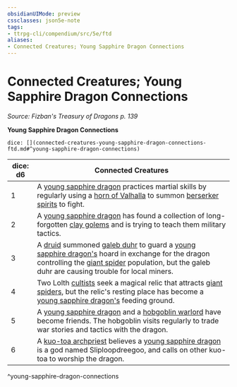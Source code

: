 ```yaml
---
obsidianUIMode: preview
cssclasses: json5e-note
tags:
- ttrpg-cli/compendium/src/5e/ftd
aliases:
- Connected Creatures; Young Sapphire Dragon Connections
---
```

# Connected Creatures; Young Sapphire Dragon Connections
*Source: Fizban's Treasury of Dragons p. 139* 

**Young Sapphire Dragon Connections**

`dice: [](connected-creatures-young-sapphire-dragon-connections-ftd.md#^young-sapphire-dragon-connections)`

| dice: d6 | Connected Creatures |
|----------|---------------------|
| 1 | A [young sapphire dragon](Інструменти%20ДМ/CLI/bestiary/dragon/young-sapphire-dragon-ftd.md) practices martial skills by regularly using a [horn of Valhalla](Інструменти%20ДМ/CLI/items/horn-of-valhalla-xdmg.md) to summon [berserker spirits](Інструменти%20ДМ/CLI/bestiary/humanoid/berserker-xmm.md) to fight. |
| 2 | A [young sapphire dragon](Інструменти%20ДМ/CLI/bestiary/dragon/young-sapphire-dragon-ftd.md) has found a collection of long-forgotten [clay golems](Інструменти%20ДМ/CLI/bestiary/construct/clay-golem-xmm.md) and is trying to teach them military tactics. |
| 3 | A [druid](Інструменти%20ДМ/CLI/bestiary/humanoid/druid-xmm.md) summoned [galeb duhr](Інструменти%20ДМ/CLI/bestiary/elemental/galeb-duhr-xmm.md) to guard a [young sapphire dragon's](Інструменти%20ДМ/CLI/bestiary/dragon/young-sapphire-dragon-ftd.md) hoard in exchange for the dragon controlling the [giant spider](Інструменти%20ДМ/CLI/bestiary/beast/giant-spider-xmm.md) population, but the galeb duhr are causing trouble for local miners. |
| 4 | Two Lolth [cultists](Інструменти%20ДМ/CLI/bestiary/humanoid/cultist-xmm.md) seek a magical relic that attracts [giant spiders](Інструменти%20ДМ/CLI/bestiary/beast/giant-spider-xmm.md), but the relic's resting place has become a [young sapphire dragon's](Інструменти%20ДМ/CLI/bestiary/dragon/young-sapphire-dragon-ftd.md) feeding ground. |
| 5 | A [young sapphire dragon](Інструменти%20ДМ/CLI/bestiary/dragon/young-sapphire-dragon-ftd.md) and a [hobgoblin warlord](Інструменти%20ДМ/CLI/bestiary/fey/hobgoblin-warlord-xmm.md) have become friends. The hobgoblin visits regularly to trade war stories and tactics with the dragon. |
| 6 | A [kuo-toa archpriest](Інструменти%20ДМ/CLI/bestiary/aberration/kuo-toa-archpriest-xmm.md) believes a [young sapphire dragon](Інструменти%20ДМ/CLI/bestiary/dragon/young-sapphire-dragon-ftd.md) is a god named Sliploopdreegoo, and calls on other kuo-toa to worship the dragon. |
^young-sapphire-dragon-connections